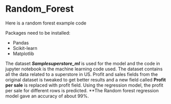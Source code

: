 # Random_Forest
Here is a random forest example code

Packages need to be installed:
* Pandas
* Scikit-learn
* Matplotlib

The dataset ***Samplesuperstore_ml*** is used for the model and the code in jupyter notebook is the machine learning code used.
The dataset contains all the data related to a superstore in US. Profit and sales fields from the original dataset is tweaked to get better results and a new field called **Profit per sale** is replaced with profit field. Using the regression model, the profit per sale for different rows is predicted.
**The Random forest regression model gave an accuracy of about 99%.

